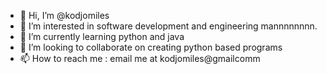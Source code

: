 - 👋 Hi, I’m @kodjomiles
- 👀 I’m interested in software development and engineering mannnnnnnn.
- 🌱 I’m currently learning python and java
- 💞️ I’m looking to collaborate on creating python based programs
- 📫 How to reach me : email me at kodjomiles@gmailcomm

<!---
kodjomiles/kodjomiles is a ✨ special ✨ repository because its `README.md` (this file) appears on your GitHub profile.
You can click the Preview link to take a look at your changes.
--->
